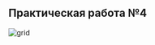 ## Практическая работа №4
![grid](https://raw.githubusercontent.com/denilai/mirea-intelligent-systems/master/pract_4/grid.gif)
